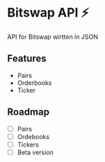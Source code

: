 # Bitswap API ⚡

API for Bitswap wirtten in JSON

## Features

- Pairs
- Orderbooks
- Ticker

## Roadmap

- [ ] Pairs
- [ ] Ordebooks
- [ ] Tickers
- [ ] Beta version 
